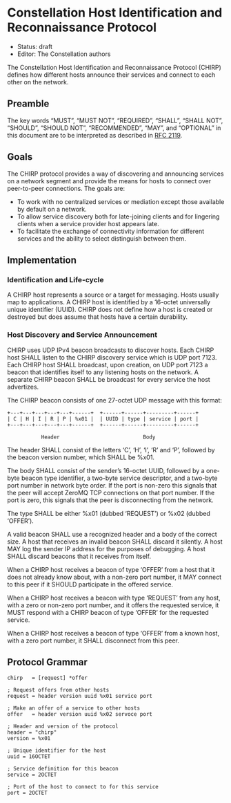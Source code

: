 # Constellation Host Identification and Reconnaissance Protocol

* Status: draft
* Editor: The Constellation authors

The Constellation Host Identification and Reconnaissance Protocol (CHIRP) defines how different hosts announce their services and connect to each other on the network.

## Preamble

The key words “MUST”, “MUST NOT”, “REQUIRED”, “SHALL”, “SHALL NOT”, “SHOULD”, “SHOULD NOT”, “RECOMMENDED”, “MAY”, and “OPTIONAL” in this document are to be interpreted as described in [RFC 2119](http://tools.ietf.org/html/rfc2119).

## Goals

The CHIRP protocol provides a way of discovering and announcing services on a network segment and provide the means for hosts to connect over peer-to-peer connections. The goals are:

* To work with no centralized services or mediation except those available by default on a network.
* To allow service discovery both for late-joining clients and for lingering clients when a service provider host appears late.
* To facilitate the exchange of connectivity information for different services and the ability to select distinguish between them.

## Implementation

### Identification and Life-cycle

A CHIRP host represents a source or a target for messaging. Hosts usually map to applications. A CHIRP host is identified by a 16-octet universally unique identifier (UUID). CHIRP does not define how a host is created or destroyed but does assume that hosts have a certain durability.

### Host Discovery and Service Announcement

CHIRP uses UDP IPv4 beacon broadcasts to discover hosts. Each CHIRP host SHALL listen to the CHIRP discovery service which is UDP port 7123. Each CHIRP host SHALL broadcast, upon creation, on UDP port 7123 a beacon that identifies itself to any listening hosts on the network. A separate CHIRP beacon SHALL be broadcast for every service the host advertizes.

The CHIRP beacon consists of one 27-octet UDP message with this format:

```
+---+---+---+---+---+------+  +------+------+---------+------+
| C | H | I | R | P | %x01 |  | UUID | type | service | port |
+---+---+---+---+---+------+  +------+------+---------+------+

           Header                           Body
```

The header SHALL consist of the letters ‘C’, ‘H’, ‘I’, ‘R’ and ‘P’, followed by the beacon version number, which SHALL be %x01.

The body SHALL consist of the sender’s 16-octet UUID, followed by a one-byte beacon type identifier, a two-byte service descriptor, and a two-byte port number in network byte order. If the port is non-zero this signals that the peer will accept ZeroMQ TCP connections on that port number. If the port is zero, this signals that the peer is disconnecting from the network.

The type SHALL be either %x01 (dubbed ‘REQUEST’) or %x02 (dubbed ‘OFFER’).

A valid beacon SHALL use a recognized header and a body of the correct size. A host that receives an invalid beacon SHALL discard it silently. A host MAY log the sender IP address for the purposes of debugging. A host SHALL discard beacons that it receives from itself.

When a CHIRP host receives a beacon of type ‘OFFER’ from a host that it does not already know about, with a non-zero port number, it MAY connect to this peer if it SHOULD participate in the offered service.

When a CHIRP host receives a beacon with type ‘REQUEST’ from any host, with a zero or non-zero port number, and it offers the requested service, it MUST respond with a CHIRP beacon of type ‘OFFER’ for the requested service.

When a CHIRP host receives a beacon of type ‘OFFER’ from a known host, with a zero port number, it SHALL disconnect from this peer.

## Protocol Grammar


```abnf
chirp   = [request] *offer

; Request offers from other hosts
request = header version uuid %x01 service port

; Make an offer of a service to other hosts
offer   = header version uuid %x02 servoce port

; Header and version of the protocol
header = "chirp"
version = %x01

; Unique identifier for the host
uuid = 16OCTET

; Service definition for this beacon
service = 2OCTET

; Port of the host to connect to for this service
port = 2OCTET
```
